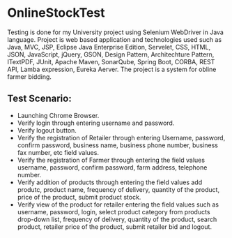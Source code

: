 # OnlineStockTest
Testing is done for my University project using Selenium WebDriver in Java language. Project is web based application and technologies used such as Java, MVC, JSP, Eclipse Java Enterprise Edition, Servelet, CSS, HTML, JSON, JavaScript, jQuery, GSON, Design Pattern, Architechture Pattern, ITextPDF, JUnit, Apache Maven, SonarQube, Spring Boot, CORBA, REST API, Lamba expression, Eureka Aerver. The project is a system for obline farmer bidding.

## Test Scenario:

* Launching Chrome Browser.
* Verify login through entering username and password.
* Verify logout button.
* Verify the registration of Retailer through entering Username, password, confirm password, business name, business phone    number, business fax number, etc field values.
* Verify the registration of Farmer through entering the field values username, password, confirm password, farm address, telephone number.
* Verify addition of products through entering the field values add produtc, product name, frequency of delivery, quantity of the product, price of the product, submit product stock.
* Verify view of the product for retailer entering the field values such as username, password, login, select product category from products drop-down list, frequency of delivery, quantity of the product, search product, retailer price of the product, submit retailer bid and logout.
